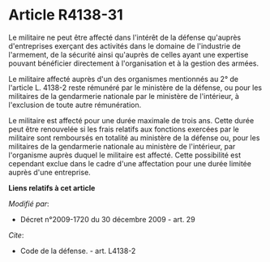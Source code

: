 # Article R4138-31

Le militaire ne peut être affecté dans l'intérêt de la défense qu'auprès d'entreprises exerçant des activités dans le domaine
de l'industrie de l'armement, de la sécurité ainsi qu'auprès de celles ayant une expertise pouvant bénéficier directement à
l'organisation et à la gestion des armées. 

Le militaire affecté auprès d'un des organismes mentionnés au 2° de l'article L. 4138-2 reste rémunéré par le ministère de la
défense, ou pour les militaires de la gendarmerie nationale par le ministère de l'intérieur, à l'exclusion de toute autre
rémunération. 

Le militaire est affecté pour une durée maximale de trois ans. Cette durée peut être renouvelée si les frais relatifs aux
fonctions exercées par le militaire sont remboursés en totalité au ministère de la défense ou, pour les militaires de la
gendarmerie nationale au ministère de l'intérieur, par l'organisme auprès duquel le militaire est affecté. Cette possibilité
est cependant exclue dans le cadre d'une affectation pour une durée limitée auprès d'une entreprise.

**Liens relatifs à cet article**

_Modifié par_:

  - Décret n°2009-1720 du 30 décembre 2009 - art. 29

_Cite_:

  - Code de la défense. - art. L4138-2
